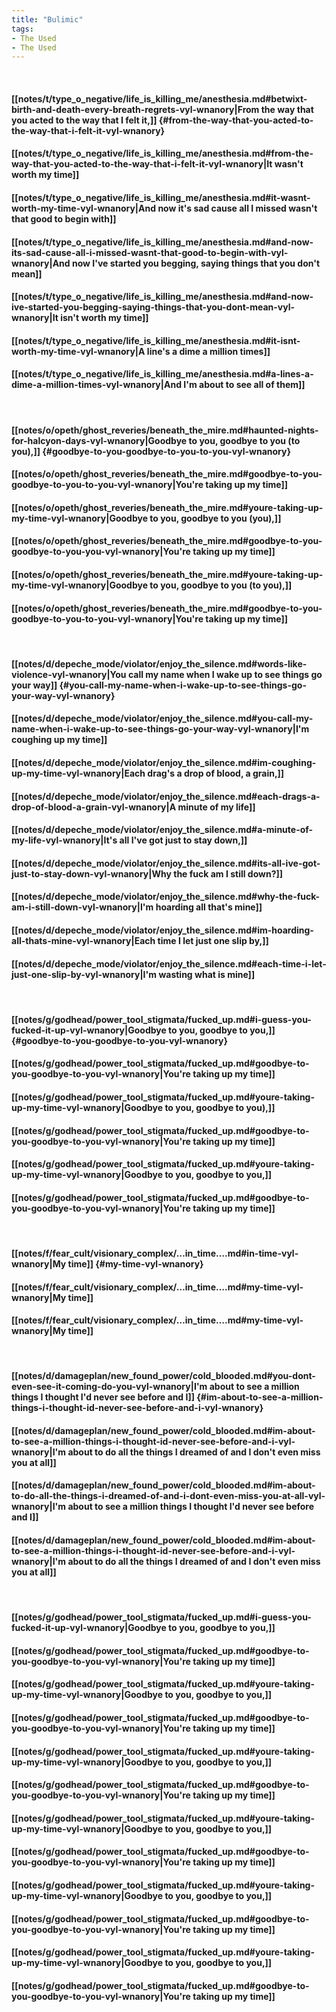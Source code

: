 ```yaml
---
title: "Bulimic"
tags:
- The Used
- The Used
---
```

&nbsp;
#### [[notes/t/type_o_negative/life_is_killing_me/anesthesia.md#betwixt-birth-and-death-every-breath-regrets-vyl-wnanory|From the way that you acted to the way that I felt it,]] {#from-the-way-that-you-acted-to-the-way-that-i-felt-it-vyl-wnanory}
#### [[notes/t/type_o_negative/life_is_killing_me/anesthesia.md#from-the-way-that-you-acted-to-the-way-that-i-felt-it-vyl-wnanory|It wasn't worth my time]]
#### [[notes/t/type_o_negative/life_is_killing_me/anesthesia.md#it-wasnt-worth-my-time-vyl-wnanory|And now it's sad cause all I missed wasn't that good to begin with]]
#### [[notes/t/type_o_negative/life_is_killing_me/anesthesia.md#and-now-its-sad-cause-all-i-missed-wasnt-that-good-to-begin-with-vyl-wnanory|And now I've started you begging, saying things that you don't mean]]
#### [[notes/t/type_o_negative/life_is_killing_me/anesthesia.md#and-now-ive-started-you-begging-saying-things-that-you-dont-mean-vyl-wnanory|It isn't worth my time]]
#### [[notes/t/type_o_negative/life_is_killing_me/anesthesia.md#it-isnt-worth-my-time-vyl-wnanory|A line's a dime a million times]]
#### [[notes/t/type_o_negative/life_is_killing_me/anesthesia.md#a-lines-a-dime-a-million-times-vyl-wnanory|And I'm about to see all of them]]
&nbsp;
#### [[notes/o/opeth/ghost_reveries/beneath_the_mire.md#haunted-nights-for-halcyon-days-vyl-wnanory|Goodbye to you, goodbye to you (to you),]] {#goodbye-to-you-goodbye-to-you-to-you-vyl-wnanory}
#### [[notes/o/opeth/ghost_reveries/beneath_the_mire.md#goodbye-to-you-goodbye-to-you-to-you-vyl-wnanory|You're taking up my time]]
#### [[notes/o/opeth/ghost_reveries/beneath_the_mire.md#youre-taking-up-my-time-vyl-wnanory|Goodbye to you, goodbye to you (you),]]
#### [[notes/o/opeth/ghost_reveries/beneath_the_mire.md#goodbye-to-you-goodbye-to-you-you-vyl-wnanory|You're taking up my time]]
#### [[notes/o/opeth/ghost_reveries/beneath_the_mire.md#youre-taking-up-my-time-vyl-wnanory|Goodbye to you, goodbye to you (to you),]]
#### [[notes/o/opeth/ghost_reveries/beneath_the_mire.md#goodbye-to-you-goodbye-to-you-to-you-vyl-wnanory|You're taking up my time]]
&nbsp;
#### [[notes/d/depeche_mode/violator/enjoy_the_silence.md#words-like-violence-vyl-wnanory|You call my name when I wake up to see things go your way]] {#you-call-my-name-when-i-wake-up-to-see-things-go-your-way-vyl-wnanory}
#### [[notes/d/depeche_mode/violator/enjoy_the_silence.md#you-call-my-name-when-i-wake-up-to-see-things-go-your-way-vyl-wnanory|I'm coughing up my time]]
#### [[notes/d/depeche_mode/violator/enjoy_the_silence.md#im-coughing-up-my-time-vyl-wnanory|Each drag's a drop of blood, a grain,]]
#### [[notes/d/depeche_mode/violator/enjoy_the_silence.md#each-drags-a-drop-of-blood-a-grain-vyl-wnanory|A minute of my life]]
#### [[notes/d/depeche_mode/violator/enjoy_the_silence.md#a-minute-of-my-life-vyl-wnanory|It's all I've got just to stay down,]]
#### [[notes/d/depeche_mode/violator/enjoy_the_silence.md#its-all-ive-got-just-to-stay-down-vyl-wnanory|Why the fuck am I still down?]]
#### [[notes/d/depeche_mode/violator/enjoy_the_silence.md#why-the-fuck-am-i-still-down-vyl-wnanory|I'm hoarding all that's mine]]
#### [[notes/d/depeche_mode/violator/enjoy_the_silence.md#im-hoarding-all-thats-mine-vyl-wnanory|Each time I let just one slip by,]]
#### [[notes/d/depeche_mode/violator/enjoy_the_silence.md#each-time-i-let-just-one-slip-by-vyl-wnanory|I'm wasting what is mine]]
&nbsp;
#### [[notes/g/godhead/power_tool_stigmata/fucked_up.md#i-guess-you-fucked-it-up-vyl-wnanory|Goodbye to you, goodbye to you,]] {#goodbye-to-you-goodbye-to-you-vyl-wnanory}
#### [[notes/g/godhead/power_tool_stigmata/fucked_up.md#goodbye-to-you-goodbye-to-you-vyl-wnanory|You're taking up my time]]
#### [[notes/g/godhead/power_tool_stigmata/fucked_up.md#youre-taking-up-my-time-vyl-wnanory|Goodbye to you, goodbye to you),]]
#### [[notes/g/godhead/power_tool_stigmata/fucked_up.md#goodbye-to-you-goodbye-to-you-vyl-wnanory|You're taking up my time]]
#### [[notes/g/godhead/power_tool_stigmata/fucked_up.md#youre-taking-up-my-time-vyl-wnanory|Goodbye to you, goodbye to you,]]
#### [[notes/g/godhead/power_tool_stigmata/fucked_up.md#goodbye-to-you-goodbye-to-you-vyl-wnanory|You're taking up my time]]
&nbsp;
#### [[notes/f/fear_cult/visionary_complex/…in_time….md#in-time-vyl-wnanory|My time]] {#my-time-vyl-wnanory}
#### [[notes/f/fear_cult/visionary_complex/…in_time….md#my-time-vyl-wnanory|My time]]
#### [[notes/f/fear_cult/visionary_complex/…in_time….md#my-time-vyl-wnanory|My time]]
&nbsp;
#### [[notes/d/damageplan/new_found_power/cold_blooded.md#you-dont-even-see-it-coming-do-you-vyl-wnanory|I'm about to see a million things I thought I'd never see before and I]] {#im-about-to-see-a-million-things-i-thought-id-never-see-before-and-i-vyl-wnanory}
#### [[notes/d/damageplan/new_found_power/cold_blooded.md#im-about-to-see-a-million-things-i-thought-id-never-see-before-and-i-vyl-wnanory|I'm about to do all the things I dreamed of and I don't even miss you at all]]
#### [[notes/d/damageplan/new_found_power/cold_blooded.md#im-about-to-do-all-the-things-i-dreamed-of-and-i-dont-even-miss-you-at-all-vyl-wnanory|I'm about to see a million things I thought I'd never see before and I]]
#### [[notes/d/damageplan/new_found_power/cold_blooded.md#im-about-to-see-a-million-things-i-thought-id-never-see-before-and-i-vyl-wnanory|I'm about to do all the things I dreamed of and I don't even miss you at all]]
&nbsp;
#### [[notes/g/godhead/power_tool_stigmata/fucked_up.md#i-guess-you-fucked-it-up-vyl-wnanory|Goodbye to you, goodbye to you,]]
#### [[notes/g/godhead/power_tool_stigmata/fucked_up.md#goodbye-to-you-goodbye-to-you-vyl-wnanory|You're taking up my time]]
#### [[notes/g/godhead/power_tool_stigmata/fucked_up.md#youre-taking-up-my-time-vyl-wnanory|Goodbye to you, goodbye to you,]]
#### [[notes/g/godhead/power_tool_stigmata/fucked_up.md#goodbye-to-you-goodbye-to-you-vyl-wnanory|You're taking up my time]]
#### [[notes/g/godhead/power_tool_stigmata/fucked_up.md#youre-taking-up-my-time-vyl-wnanory|Goodbye to you, goodbye to you,]]
#### [[notes/g/godhead/power_tool_stigmata/fucked_up.md#goodbye-to-you-goodbye-to-you-vyl-wnanory|You're taking up my time]]
#### [[notes/g/godhead/power_tool_stigmata/fucked_up.md#youre-taking-up-my-time-vyl-wnanory|Goodbye to you, goodbye to you,]]
#### [[notes/g/godhead/power_tool_stigmata/fucked_up.md#goodbye-to-you-goodbye-to-you-vyl-wnanory|You're taking up my time]]
#### [[notes/g/godhead/power_tool_stigmata/fucked_up.md#youre-taking-up-my-time-vyl-wnanory|Goodbye to you, goodbye to you,]]
#### [[notes/g/godhead/power_tool_stigmata/fucked_up.md#goodbye-to-you-goodbye-to-you-vyl-wnanory|You're taking up my time]]
#### [[notes/g/godhead/power_tool_stigmata/fucked_up.md#youre-taking-up-my-time-vyl-wnanory|Goodbye to you, goodbye to you,]]
#### [[notes/g/godhead/power_tool_stigmata/fucked_up.md#goodbye-to-you-goodbye-to-you-vyl-wnanory|You're taking up my time]]
